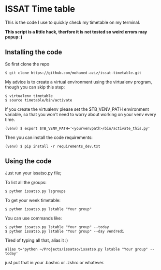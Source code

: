 
# ISSAT Time table

This is the code I use to quickly check my timetable on my terminal.

**This script is a little hack, therfore it is not tested so weird errors may popup :(**

## Installing the code

So first clone the repo

	$ git clone https://github.com/mohamed-aziz/issat-timetable.git
	
My advice is to create a virtual environment using the virtualenv program, though you can skip this step:

	$ virtualenv timetable
	$ source timetable/bin/activate

If you create the virtualenv please set the $TB_VENV_PATH environment variable, so that you won't need to worry about working on your venv every time.
	
	(venv) $ export $TB_VENV_PATH='<yourvenvpath>/bin/activate_this.py'

Then you can install the code requirements:

	(venv) $ pip install -r requirements_dev.txt
	
## Using the code

Just run your issatso.py file;

To list all the groups:

	$ python issatso.py lsgroups

To get your week timetable:

	$ python issatso.py lstable "Your group"

You can use commands like:

	$ python issatso.py lstable "Your group" --today
	$ python issatso.py lstable "Your group" --day vendredi

Tired of typing all that, alias it :)

	alias t='python ~/Projects/issatso/issatso.py lstable "Your group" --today'

just put that in your .bashrc or .zshrc or whatever.
	
